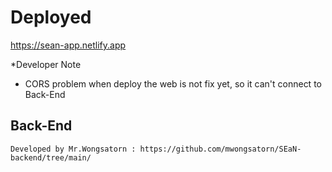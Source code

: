 
# Deployed
https://sean-app.netlify.app


*Developer Note

  - CORS problem when deploy the web is not fix yet, so it can't connect to Back-End  
  
## Back-End
```
Developed by Mr.Wongsatorn : https://github.com/mwongsatorn/SEaN-backend/tree/main/
```

